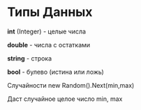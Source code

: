 #  Типы Данных

**int** (Integer) - целые числа

**double** - числа с остатками

**string** - строка

**bool** - булево (истина или ложь)

Случайности
new Random().Next(min,max)

Даст случайное целое число min, max